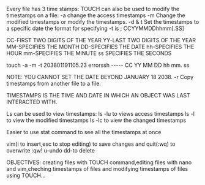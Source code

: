 Every file has 3 time stamps:
TOUCH can also be used to modify the timestamps on a file:
-a change the access timestamps
-m Change the modified timestamps or modify the timestamps.
-d & t Set the timestamps to a specific date 
the format for specifying -t is ;
CCYYMMDDhhmm[.SS]

CC-FIRST TWO DIGITS OF THE YEAR
YY-LAST TWO DIGITS OF THE YEAR
MM-SPECIFIES THE MONTH
DD-SPECIFIES THE DATE
hh-SPECIFIES THE HOUR
mm-SPECIFIES THE MINUTE
ss SPECIFIES THE SECONDS

touch -a -m -t 203801191105.23 errorssh ----- CC YY MM DD hh mm. ss

NOTE: YOU CANNOT SET THE DATE BEYOND JANUARY 18 2038.
-r Copy timestamps from another file to a file.

TIMESTAMPS IS THE TIME AND DATE IN WHICH AN OBJECT WAS LAST INTERACTED WITH.

Ls can be used to view timestamps:
ls -lu to views access timestamps
ls -l to view the modified timestamps
ls -lc to view the changed timestamps

Easier to use stat command to see all the timestamps at once

vim(i to insert,esc to stop editing)
to save changes and quit(:wq)
to overwrite :qw!
u-undo
dd-to delete

OBJECTIVES:
creating files with TOUCH command,editing files with nano and vim,cheching timestamps of files and modifying timestamps of files using TOUCH...